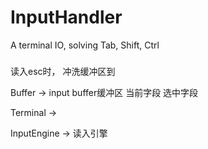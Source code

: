 # InputHandler
A terminal IO, solving Tab, Shift, Ctrl

### 
读入esc时， 冲洗缓冲区到



Buffer -> input buffer缓冲区
    当前字段
    选中字段

Terminal ->
 

 InputEngine -> 读入引擎



